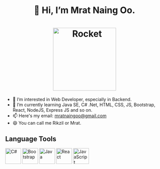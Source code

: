 <h1 align="center" font-size="35px">  👋 Hi, I’m Mrat Naing Oo.</h1>

<h1 align="center">
  <img src="https://raw.githubusercontent.com/Tarikul-Islam-Anik/Animated-Fluent-Emojis/master/Emojis/Travel%20and%20places/Rocket.png" alt="Rocket" width="200" height="200" />
</h1>

- 👀 I’m interested in Web Developer, especially in Backend.
- 🌱 I’m currently learning Java SE, C# .Net, HTML, CSS, JS, Bootstrap, React, NodeJS, Express JS and so on.
- 📫 Here's my email: mratnaingoo@gmail.com
- 😄 You can call me Rikzil or Mrat.

## Language Tools
<p align= "left">
  <img src= "https://upload.wikimedia.org/wikipedia/commons/4/4f/Csharp_Logo.png" alt="C#" width="50" height="50" >
  <img src= "https://img.icons8.com/?size=100&id=g9mmSxx3SwAI&format=png&color=000000" alt="Bootstrap" width="50" height="50" >
  <img src= "https://img.icons8.com/?size=100&id=GPfHz0SM85FX&format=png&color=000000" alt="Java" width="50" height="50" >
  <img src= "https://img.icons8.com/?size=100&id=wPohyHO_qO1a&format=png&color=000000" alt="React" width="50" height="50" >
  <img src= "https://img.icons8.com/?size=100&id=hsPbhkOH4FMe&format=png&color=000000" alt="JavaScript" width="50" height="50" >


</p>

<!---
mratnaingoo-coding/mratnaingoo-coding is a ✨ special ✨ repository because its `README.md` (this file) appears on your GitHub profile.
You can click the Preview link to take a look at your changes.
--->
